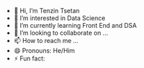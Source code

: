 - 👋 Hi, I’m Tenzin Tsetan
- 👀 I’m interested in Data Science 
- 🌱 I’m currently learning Front End and DSA
- 💞️ I’m looking to collaborate on ...
- 📫 How to reach me ...
- 😄 Pronouns: He/Him
- ⚡ Fun fact: 

<!---
tenzin404/tenzin404 is a ✨ special ✨ repository because its `README.md` (this file) appears on your GitHub profile.
You can click the Preview link to take a look at your changes.
--->
